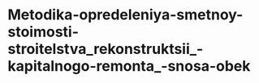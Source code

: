 # Metodika-opredeleniya-smetnoy-stoimosti-stroitelstva_rekonstruktsii_-kapitalnogo-remonta_-snosa-obek